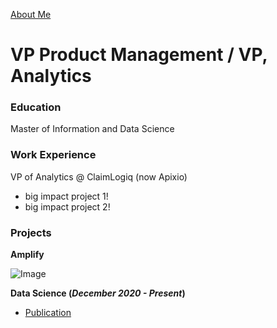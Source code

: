 [About Me](https://www.youtube.com)
# VP Product Management / VP, Analytics
### Education
Master of Information and Data Science

### Work Experience
VP of Analytics @ ClaimLogiq (now Apixio)
- big impact project 1!
- big impact project 2!

### Projects
**Amplify**

![Image](/assets/img/test.jpeg)

**Data Science (_December 2020 - Present_)**

- [Publication](https://www.youtube.com)


